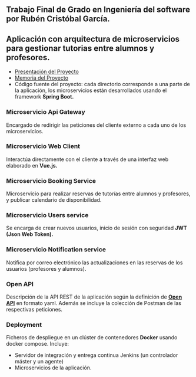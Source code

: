 ## Trabajo Final de Grado en Ingeniería del software por Rubén Cristóbal García.
## Aplicación con arquitectura de microservicios para gestionar tutorias entre alumnos y profesores.

- [Presentación del Proyecto](https://docs.google.com/presentation/d/e/2PACX-1vT_Pk-NwMI-NpII-MO658zSr0tJfpFCcV-mZaygg6C2yJaw-NSX4hmecQKyktgzNA/pub?start=true&loop=false&delayms=3000)
- [Memoria del Proyecto](https://drive.google.com/file/d/1FYcdIO67d7LbMx0XN1VNx52c9auGuAR2/view?usp=sharing)
- Código fuente del proyecto: cada directorio corresponde a una parte de la aplicación, los microservicios están desarrollados usando el framework **Spring Boot.**

### Microservicio Api Gateway
Encargado de redirigir las peticiones del cliente externo a cada uno de los microservicios.

### Microservicio Web Client
Interactúa directamente con el cliente a través de una interfaz web elaborado en **Vue.js.**

### Microservicio Booking Service
Microservicio para realizar reservas de tutorías entre alumnos y profesores, y publicar calendario de disponibilidad.

### Microservicio Users service
Se encarga de crear nuevos usuarios, inicio de sesión con seguridad **JWT (Json Web Token).**

### Microservicio Notification service
Notifica por correo electrónico las actualizaciones en las reservas de los usuarios (profesores y alumnos).

### Open API
Descripción de la API REST de la aplicación según la definición de **[Open API](https://www.openapis.org/)** en formato yaml. Además se incluye la colección de Postman de las respectivas peticiones.

### Deployment
Ficheros de despliegue en un clúster de contenedores **Docker** usando docker compose. Incluye:
- Servidor de integración y entrega continua Jenkins (un controlador máster y un agente)
- Microservicios de la aplicación.

